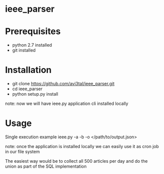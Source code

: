 # ieee_parser


Prerequisites
=============
* python 2.7 installed
* git installed

Installation
============
* git clone https://github.com/avi3tal/ieee_parser.git
* cd ieee_parser
* python setup.py install

note: now we will have ieee.py application cli installed locally

Usage
=====
Single execution example
ieee.py -a <apikey> -b -o </path/to/output.json>

note: once the application is installed locally we can easily 
use it as cron job in our file system


The easiest way would be to collect all 500 articles per day and do the union
as part of the SQL implementation
